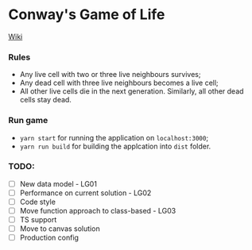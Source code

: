 # Conway's Game of Life
[Wiki](https://en.wikipedia.org/wiki/Conway%27s_Game_of_Life)

### Rules
 - Any live cell with two or three live neighbours survives;
 - Any dead cell with three live neighbours becomes a live cell;
 - All other live cells die in the next generation. Similarly, all other dead cells stay dead.
 
### Run game
 - `yarn start` for running the application on `localhost:3000`;
 - `yarn run build` for building the applcation into `dist` folder.

### TODO:
- [ ] New data model - LG01
- [ ] Performance on current solution - LG02
- [ ] Code style
- [ ] Move function approach to class-based - LG03
- [ ] TS support
- [ ] Move to canvas solution
- [ ] Production config
